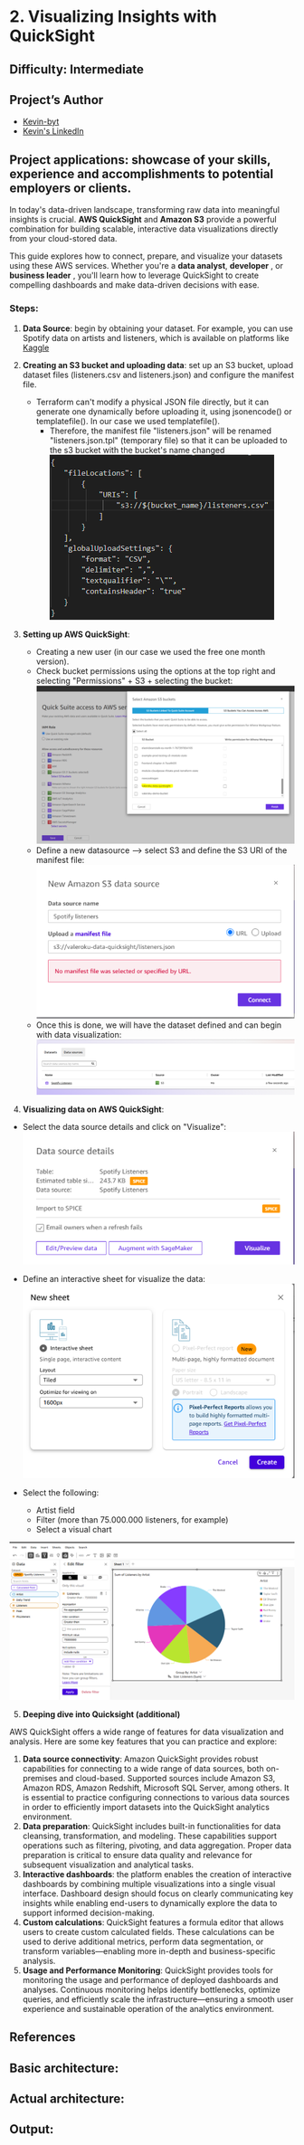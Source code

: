 # 2. Visualizing Insights with QuickSight
 
## Difficulty: Intermediate

## Project’s Author 
* [Kevin-byt](https://github.com/Kevin-byt)
* [Kevin's LinkedIn](https://www.linkedin.com/in/kevin-kiruri/)

 
## Project applications: showcase of your skills, experience and accomplishments to potential employers or clients. 
 
In today's data-driven landscape, transforming raw data into meaningful insights is crucial. **AWS QuickSight** and **Amazon S3** provide a powerful combination for building scalable, interactive data visualizations directly from your cloud-stored data.

This guide explores how to connect, prepare, and visualize your datasets using these AWS services. Whether you're a **data analyst**, **developer** , or **business leader** , you'll learn how to leverage QuickSight to create compelling dashboards and make data-driven decisions with ease.


### Steps: 

1. **Data Source**: begin by obtaining your dataset. For example, you can use Spotify data on artists and listeners, which is available on platforms like [Kaggle](https://www.kaggle.com/datasets)
2. **Creating an S3 bucket and uploading data**: set up an S3 bucket, upload dataset files (listeners.csv and listeners.json) and configure the manifest file.
   * Terraform can't modify a physical JSON file directly, but it can generate one dynamically before uploading it, using jsonencode() or templatefile(). In our case we used templatefile().
     * Therefore, the manifest file "listeners.json" will be renamed "listeners.json.tpl" (temporary file) so that it can be uploaded to the s3 bucket with the bucket's name changed
![Imagen](https://github.com/valerokucloud/aws_portfolio/blob/main/Intermediate/2.%20Visualizing%20Insights%20with%20QuickSight/Quicksight%20config/manifest_file.PNG)
       
3. **Setting up AWS QuickSight**:
   * Creating a new user (in our case we used the free one month version).
   * Check bucket permissions using the options at the top right and selecting "Permissions" + S3 + selecting the bucket:<br>
![Imagen](https://github.com/valerokucloud/aws_portfolio/blob/main/Intermediate/2.%20Visualizing%20Insights%20with%20QuickSight/Quicksight%20config/Permissions.PNG)
   * Define a new datasource --> select S3 and define the S3 URI of the manifest file:<br>
![Imagen](https://github.com/valerokucloud/aws_portfolio/blob/main/Intermediate/2.%20Visualizing%20Insights%20with%20QuickSight/Quicksight%20config/1.PNG)
   * Once this is done, we will have the dataset defined and can begin with data visualization:
![Imagen](https://github.com/valerokucloud/aws_portfolio/blob/main/Intermediate/2.%20Visualizing%20Insights%20with%20QuickSight/Quicksight%20config/2.PNG)
4. **Visualizing data on AWS QuickSight**:
  * Select the data source details and click on "Visualize":
   ![Imagen](https://github.com/valerokucloud/aws_portfolio/blob/main/Intermediate/2.%20Visualizing%20Insights%20with%20QuickSight/Quicksight%20config/3.PNG)

  * Define an interactive sheet for visualize the data:
   ![Imagen](https://github.com/valerokucloud/aws_portfolio/blob/main/Intermediate/2.%20Visualizing%20Insights%20with%20QuickSight/Quicksight%20config/4.PNG)

  * Select the following:
    * Artist field
    * Filter (more than 75.000.000 listeners, for example)
    * Select a visual chart
     
![Imagen](https://github.com/valerokucloud/aws_portfolio/blob/main/Intermediate/2.%20Visualizing%20Insights%20with%20QuickSight/Quicksight%20config/5.PNG)

5. **Deeping dive into Quicksight (additional)**

AWS QuickSight offers a wide range of features for data visualization and analysis. Here are some key features that you can practice and explore:

1. **Data source connectivity**: Amazon QuickSight provides robust capabilities for connecting to a wide range of data sources, both on-premises and cloud-based. Supported sources include Amazon S3, Amazon RDS, Amazon Redshift, Microsoft SQL Server, among others. It is essential to practice configuring connections to various data sources in order to efficiently import datasets into the QuickSight analytics environment.
2. **Data preparation**: QuickSight includes built-in functionalities for data cleansing, transformation, and modeling. These capabilities support operations such as filtering, pivoting, and data aggregation. Proper data preparation is critical to ensure data quality and relevance for subsequent visualization and analytical tasks.
3. **Interactive dashboards**: the platform enables the creation of interactive dashboards by combining multiple visualizations into a single visual interface. Dashboard design should focus on clearly communicating key insights while enabling end-users to dynamically explore the data to support informed decision-making.
4. **Custom calculations**: QuickSight features a formula editor that allows users to create custom calculated fields. These calculations can be used to derive additional metrics, perform data segmentation, or transform variables—enabling more in-depth and business-specific analysis.
5. **Usage and Performance Monitoring**: QuickSight provides tools for monitoring the usage and performance of deployed dashboards and analyses. Continuous monitoring helps identify bottlenecks, optimize queries, and efficiently scale the infrastructure—ensuring a smooth user experience and sustainable operation of the analytics environment.


## References 
 

## Basic architecture:


## Actual architecture:


## Output:

